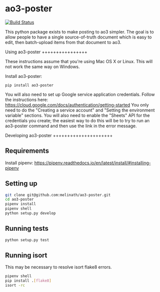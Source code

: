 ao3-poster
==========

[![Build Status](https://travis-ci.org/melinath/ao3-poster.svg?branch=master)](https://travis-ci.org/melinath/ao3-poster)

This python package exists to make posting to ao3 simpler.
The goal is to allow people to have a single source-of-truth document which is easy to edit, then batch-upload items from that document to ao3.

Using ao3-poster
++++++++++++++++

These instructions assume that you're using Mac OS X or Linux.
This will not work the same way on Windows.

Install ao3-poster:

```
pip install ao3-poster
```

You will also need to set up Google service application credentials.
Follow the instructions here: https://cloud.google.com/docs/authentication/getting-started
You only need to do the "Creating a service account" and "Setting the environment variable" sections.
You will also need to enable the "Sheets" API for the credentials you create; the easiest way to do this will be to try to run an ao3-poster command and then use the link in the error message.

Developing ao3-poster
+++++++++++++++++++++

Requirements
------------
Install pipenv: https://pipenv.readthedocs.io/en/latest/install/#installing-pipenv

Setting up
-----------
```bash
git clone git@github.com:melinath/ao3-poster.git
cd ao3-poster
pipenv install
pipenv shell
python setup.py develop
```

Running tests
-------------
```bash
python setup.py test
```

Running isort
-------------
This may be necessary to resolve isort flake8 errors.

```bash
pipenv shell
pip install .[flake8]
isort -rc
```
